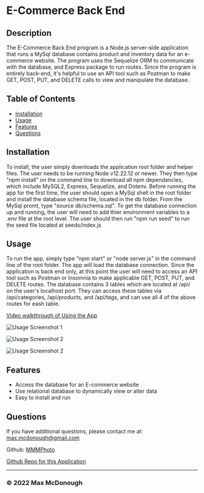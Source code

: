 # E-Commerce Back End

## Description

The E-Commerce Back End program is a Node.js server-side application that runs a MySql database contains product and inventory data for an e-commerce website. The program uses the Sequelize ORM to communicate with the database, and Express package to run routes. Since the program is entirely back-end, it's helpful to use an API tool such as Postman to make GET, POST, PUT, and DELETE calls to view and manipulate the database.

## Table of Contents

- [Installation](#installation)
- [Usage](#usage)
- [Features](#features)
- [Questions](#questions)

## Installation

To install, the user simply downloads the application root folder and helper files. The user needs to be running Node v12.22.12 or newer. They then type "npm install" on the command line to download all npm dependancies, which include MySQL2, Express, Sequelize, and Dotenv. Before running the app for the first time, the user should open a MySql shell in the root folder and install the database schema file, located in the db folder. From the MySql promt, type "source db/schema.sql". To get the database connection up and running, the user will need to add thier environment variables to a .env file at the root level. The user should then run "npm run seed" to run the seed file located at seeds/index.js

## Usage

To run the app, simply type "npm start" or "node server.js" in the command line of the root folder. The app will load the database connection. Since the application is back end only, at this point the user will need to access an API tool such as Postman or Insomnia to make applicable GET, POST, PUT, and DELETE routes. The database contains 3 tables which are located at /api/ on the user's localhost port. They can access these tables via /api/categories, /api/products, and /api/tags, and can use all 4 of the above routes for eash table.

[Video walkthrough of Using the App](https://drive.google.com/file/d/18asC8ZewBIQJWJ0StMtqGgC-zsy8cSom/view)

![Usage Screenshot 1](./images/e-commerce-back-end-screenshot1.png?raw=true)

![Usage Screenshot 2](./images/e-commerce-back-end-screenshot2.png?raw=true)
  
![Usage Screenshot 2](./images/e-commerce-back-end-screenshot3.png?raw=true)

## Features

- Access the database for an E-commerce website
- Use relational database to dynamically view or alter data
- Easy to install and run

## Questions

If you have additional questions, please contact me at: max.mcdonough@gmail.com

Github: [MMMPhoto](https://github.com/MMMPhoto)
  
[Github Repo for this Application](https://github.com/MMMPhoto/e-commerce-back-end)

--------------------------------------

### &copy; 2022 Max McDonough


  
